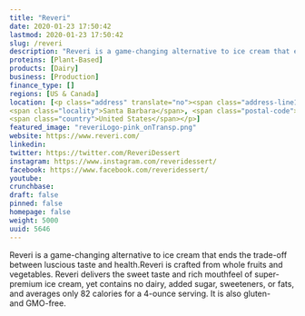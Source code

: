 ```yaml
---
title: "Reveri"
date: 2020-01-23 17:50:42
lastmod: 2020-01-23 17:50:42
slug: /reveri
description: "Reveri is a game-changing alternative to ice cream that ends the trade-off between luscious taste and health.Reveri is crafted from whole fruits and vegetables. Reveri delivers the sweet taste and rich mouthfeel of super-premium ice cream, yet contains no dairy, added sugar, sweeteners, or fats, and averages only 82 calories for a 4-ounce serving. It is also gluten- and GMO-free."
proteins: [Plant-Based]
products: [Dairy]
business: [Production]
finance_type: []
regions: [US & Canada]
location: [<p class="address" translate="no"><span class="address-line1">East De La Guerra Street</span><br>
<span class="locality">Santa Barbara</span>, <span class="postal-code">93101</span><br>
<span class="country">United States</span></p>]
featured_image: "reveriLogo-pink_onTransp.png"
website: https://www.reveri.com/
linkedin: 
twitter: https://twitter.com/ReveriDessert
instagram: https://www.instagram.com/reveridessert/
facebook: https://www.facebook.com/reveridessert/
youtube: 
crunchbase: 
draft: false
pinned: false
homepage: false
weight: 5000
uuid: 5646
---
```

Reveri is a game-changing alternative to ice cream that ends the trade-off between luscious taste and health.Reveri is crafted from whole fruits and vegetables. Reveri delivers the sweet taste and rich mouthfeel of super-premium ice cream, yet contains no dairy, added sugar, sweeteners, or fats, and averages only 82 calories for a 4-ounce serving. It is also gluten- and GMO-free.

